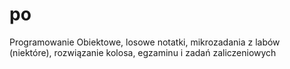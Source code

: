 # po

Programowanie Obiektowe, losowe notatki, mikrozadania z labów (niektóre), rozwiązanie kolosa, egzaminu i zadań zaliczeniowych
